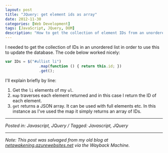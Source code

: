 ```yaml
---
layout: post
title: "JQuery: get element ids as array"
date: 2012-11-30
categories: [Web Development]
tags: [JavaScript, JQuery, DOM]
description: "How to get the collection of element IDs from an unordered list using jQuery and map()."
---
```


I needed to get the collection of IDs in an unordered list in order to use this to update the database. The code below worked nicely:

```javascript
var IDs = $("#ullist li")
               .map(function () { return this.id; })
               .get();
```

I'll explain briefly by line:

1. Get the `li` elements of my `ul`.
2. `map` traverses each element returned and in this case I return the ID of each element.
3. `get` returns a JSON array. It can be used with full elements etc. In this instance as I've used the map it simply returns an array of IDs.

---

*Posted in: Javascript, JQuery / Tagged: Javascript, JQuery*

---

*Note: This post was salvaged from my old blog at [netawakening.azurewebsites.net](https://web.archive.org/web/20161016223910/http://netawakening.azurewebsites.net/page/3/) via the Wayback Machine.* 